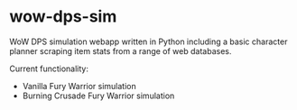 # wow-dps-sim
WoW DPS simulation webapp written in Python including a basic character planner scraping item stats from a range of web databases.

Current functionality:
- Vanilla Fury Warrior simulation
- Burning Crusade Fury Warrior simulation
